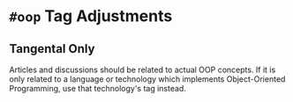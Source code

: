 # `#oop` Tag Adjustments

## Tangental Only

Articles and discussions should be related to actual OOP concepts. If it is only related to a language or technology which implements Object-Oriented Programming, use that technology's tag instead.
